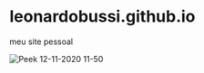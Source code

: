 # leonardobussi.github.io
meu site pessoal


![Peek 12-11-2020 11-50](https://user-images.githubusercontent.com/54999837/98955184-5eb19200-24dd-11eb-9780-fd6f4ef14746.gif)
